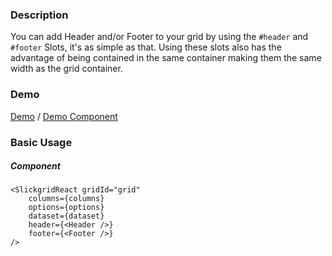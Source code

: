 ### Description
You can add Header and/or Footer to your grid by using the `#header` and `#footer` Slots, it's as simple as that. Using these slots also has the advantage of being contained in the same container making them the same width as the grid container.

### Demo

[Demo](https://ghiscoding.github.io/slickgrid-react-demos/#/example29) / [Demo Component](https://github.com/ghiscoding/slickgrid-universal/blob/master/demos/react/src/examples/slickgrid/Example29.tsx)

### Basic Usage

##### Component

```tsx
<SlickgridReact gridId="grid"
    columns={columns}
    options={options}
    dataset={dataset}
    header={<Header />}
    footer={<Footer />}
/>
```
